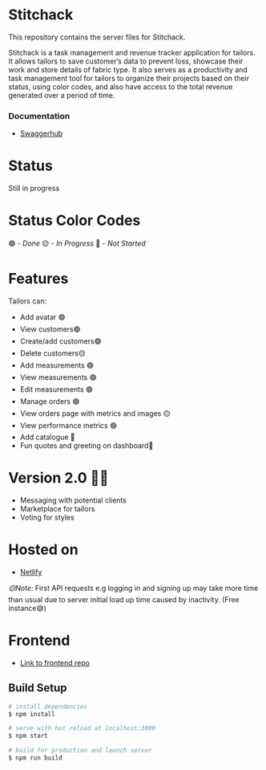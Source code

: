 # Stitchack
This repository contains the server files for Stitchack.

Stitchack is  a task management and revenue tracker application for tailors. 
It allows tailors to save customer’s data to prevent loss, showcase 
their work and store details of fabric type. It also serves as a productivity and task 
management tool for tailors to organize their projects based on their status, using color 
codes, and also have access to the total revenue generated over a period of time.

### Documentation
- [Swaggerhub](https://app.swaggerhub.com/apis-docs/TITOADEOYE00/Stitchlab/1.0.0)

# Status
Still in progress

# Status Color Codes
🟢 - _Done_
🟡 - _In Progress_
🔴 - _Not Started_

# Features
Tailors can:
- Add avatar 🟢
- View customers🟢
- Create/add customers🟢
- Delete customers🟡
- Add measurements 🟢
- View measurements 🟢
- Edit measurements 🟢
- Manage orders 🟢
- View orders page with metrics and images 🟡
- View performance metrics 🟢
- Add catalogue 🔴
- Fun quotes and greeting on dashboard🔴

# Version 2.0 🤩🤩
- Messaging with potential clients
- Marketplace for tailors
- Voting for styles


# Hosted on
- [Netlify](https://stitchack.netlify.app)

*🟡Note:*
First API requests e.g logging in and signing up may take more time than usual due to server initial load up time caused by inactivity. (Free instance😅)

# Frontend
- [Link to frontend repo](https://github.com/ty-codes/Stitchack)

## Build Setup

```bash
# install dependencies
$ npm install

# serve with hot reload at localhost:3000
$ npm start

# build for production and launch server
$ npm run build

```

